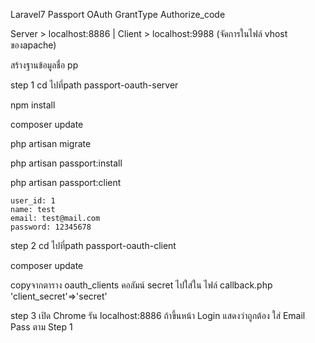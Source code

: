 
Laravel7 Passport OAuth GrantType Authorize_code

Server > localhost:8886 | Client > localhost:9988 (จัดการในไฟล์ vhost ของapache)

สร้างฐานข้อมูลชื่อ pp

step 1 cd ไปที่path passport-oauth-server
 
 npm install
 
 composer update
 
 php artisan migrate
 
 php artisan passport:install
 
 php artisan passport:client
 	
	user_id: 1
	name: test
	email: test@mail.com
	password: 12345678


step 2 cd ไปที่path passport-oauth-client

 composer update
 
 copyจากตาราง oauth_clients คอลัมน์ secret ไปใส่ใน ไฟล์ callback.php  'client_secret'=>'secret'


step 3  เปิด Chrome รัน localhost:8886 ถ้าขึ้นหน้า Login แสดงว่าถูกต้อง  ใส่ Email Pass ตาม Step 1
